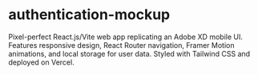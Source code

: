 # authentication-mockup
 Pixel-perfect React.js/Vite web app replicating an Adobe XD mobile UI. Features responsive design, React Router navigation, Framer Motion animations, and local storage for user data. Styled with Tailwind CSS and deployed on Vercel.
